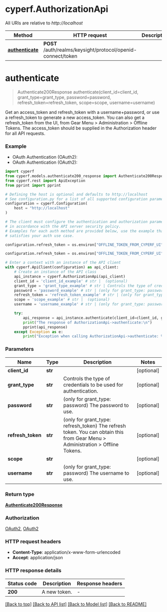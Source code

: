 # cyperf.AuthorizationApi

All URIs are relative to *http://localhost*

Method | HTTP request | Description
------------- | ------------- | -------------
[**authenticate**](AuthorizationApi.md#authenticate) | **POST** /auth/realms/keysight/protocol/openid-connect/token | 


# **authenticate**
> Authenticate200Response authenticate(client_id=client_id, grant_type=grant_type, password=password, refresh_token=refresh_token, scope=scope, username=username)



Get an access_token and refresh_token with a username+password, or use a refresh_token to generate a new access_token. You can also get a refresh_token from the UI, from Gear Menu > Administration > Offline Tokens. The access_token should be supplied in the Authorization header for all API requests.

### Example

* OAuth Authentication (OAuth2):
* OAuth Authentication (OAuth2):

```python
import cyperf
from cyperf.models.authenticate200_response import Authenticate200Response
from cyperf.rest import ApiException
from pprint import pprint

# Defining the host is optional and defaults to http://localhost
# See configuration.py for a list of all supported configuration parameters.
configuration = cyperf.Configuration(
    host = "http://localhost"
)

# The client must configure the authentication and authorization parameters
# in accordance with the API server security policy.
# Examples for each auth method are provided below, use the example that
# satisfies your auth use case.

configuration.refresh_token = os.environ["OFFLINE_TOKEN_FROM_CYPERF_UI"]

configuration.refresh_token = os.environ["OFFLINE_TOKEN_FROM_CYPERF_UI"]

# Enter a context with an instance of the API client
with cyperf.ApiClient(configuration) as api_client:
    # Create an instance of the API class
    api_instance = cyperf.AuthorizationApi(api_client)
    client_id = 'client_id_example' # str |  (optional)
    grant_type = 'grant_type_example' # str | Controls the type of credentials to be used for authentication. (optional)
    password = 'password_example' # str | (only for grant_type: password) The password to use. (optional)
    refresh_token = 'refresh_token_example' # str | (only for grant_type: refresh_token) The refresh token. You can obtain this from Gear Menu > Administration > Offline Tokens. (optional)
    scope = 'scope_example' # str |  (optional)
    username = 'username_example' # str | (only for grant_type: password) The username to use. (optional)

    try:
        api_response = api_instance.authenticate(client_id=client_id, grant_type=grant_type, password=password, refresh_token=refresh_token, scope=scope, username=username)
        print("The response of AuthorizationApi->authenticate:\n")
        pprint(api_response)
    except Exception as e:
        print("Exception when calling AuthorizationApi->authenticate: %s\n" % e)
```



### Parameters


Name | Type | Description  | Notes
------------- | ------------- | ------------- | -------------
 **client_id** | **str**|  | [optional] 
 **grant_type** | **str**| Controls the type of credentials to be used for authentication. | [optional] 
 **password** | **str**| (only for grant_type: password) The password to use. | [optional] 
 **refresh_token** | **str**| (only for grant_type: refresh_token) The refresh token. You can obtain this from Gear Menu &gt; Administration &gt; Offline Tokens. | [optional] 
 **scope** | **str**|  | [optional] 
 **username** | **str**| (only for grant_type: password) The username to use. | [optional] 

### Return type

[**Authenticate200Response**](Authenticate200Response.md)

### Authorization

[OAuth2](../README.md#OAuth2), [OAuth2](../README.md#OAuth2)

### HTTP request headers

 - **Content-Type**: application/x-www-form-urlencoded
 - **Accept**: application/json

### HTTP response details

| Status code | Description | Response headers |
|-------------|-------------|------------------|
**200** | A new token. |  -  |

[[Back to top]](#) [[Back to API list]](../README.md#documentation-for-api-endpoints) [[Back to Model list]](../README.md#documentation-for-models) [[Back to README]](../README.md)

